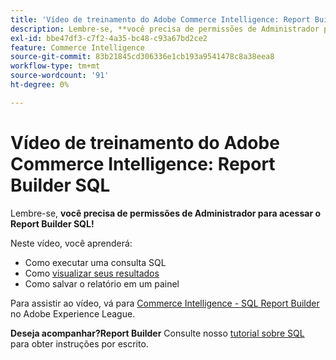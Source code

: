```yaml
---
title: 'Vídeo de treinamento do Adobe Commerce Intelligence: Report Builder SQL'
description: Lembre-se, **você precisa de permissões de Administrador para acessar o Report Builder SQL!**
exl-id: bbe47df3-c7f2-4a35-bc48-c93a67bd2ce2
feature: Commerce Intelligence
source-git-commit: 83b21845cd306336e1cb193a9541478c8a38eea8
workflow-type: tm+mt
source-wordcount: '91'
ht-degree: 0%

---
```


# Vídeo de treinamento do Adobe Commerce Intelligence: Report Builder SQL

Lembre-se, **você precisa de permissões de Administrador para acessar o Report Builder SQL!**

Neste vídeo, você aprenderá:

* Como executar uma consulta SQL
* Como [visualizar seus resultados](/docs/commerce-business-intelligence/mbi/tutorials/create-visuals-from-sql.html) <!-- Link fails-->
* Como salvar o relatório em um painel

Para assistir ao vídeo, vá para [Commerce Intelligence - SQL Report Builder](/docs/commerce-learn/tutorials/business-intelligence/sql-report-builder.html) no Adobe Experience League.

**Deseja acompanhar?Report Builder** Consulte nosso [tutorial sobre SQL](/docs/commerce-business-intelligence/mbi/analyze/sql/sql-rpt-bldr.html) para obter instruções por escrito.
